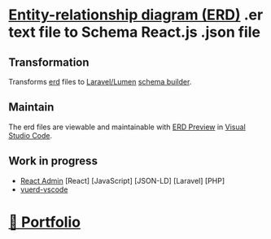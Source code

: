# [Entity-relationship diagram (ERD)](http://en.wikipedia.org/wiki/Entity%E2%80%93relationship_model) .er text file to Schema React.js .json file

## Transformation

Transforms [erd](http://github.com/BurntSushi/erd) files to [Laravel/Lumen](http://github.com/laravel/laravel) [schema builder](http://github.com/Agontuk/schema-builder).

## Maintain

The erd files are viewable and maintainable with [ERD Preview](http://github.com/kaishuu0123/vscode-erd) in [Visual Studio Code](http://github.com/microsoft/vscode).

## Work in progress

* [React Admin](http://github.com/marmelab/react-admin) [React] [JavaScript] [JSON-LD] [Laravel] [PHP]
* [vuerd-vscode](http://github.com/vuerd/vuerd-vscode)

# [📁 Portfolio](http://github.com/noud/portfolio#portfolio-repositories-index)